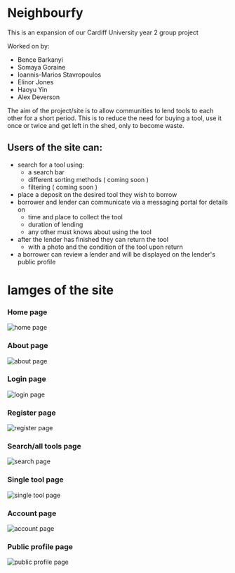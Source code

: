 # Neighbourfy

This is an expansion of our Cardiff University year 2 group project

Worked on by:
- Bence Barkanyi
- Somaya Goraine
- Ioannis-Marios Stavropoulos
- Elinor Jones
- Haoyu Yin
- Alex Deverson

The aim of the project/site is to allow communities to lend tools to each other for a short period. This is to reduce the need for buying a tool, use it once or twice and get left in the shed, only to become waste. 

## Users of the site can:
- search for a tool using:
  - a search bar
  - different sorting methods ( coming soon )
  - filtering ( coming soon )
- place a deposit on the desired tool they wish to borrow
- borrower and lender can communicate via a messaging portal for details on 
  - time and place to collect the tool
  - duration of lending
  - any other must knows about using the tool
- after the lender has finished they can return the tool
  - with a photo and the condition of the tool upon return
- a borrower can review a lender and will be displayed on the lender's public profile


# Iamges of the site
### Home page
![home page](https://user-images.githubusercontent.com/56241583/173206904-b083989c-cb77-4ede-8536-021c8cdcea15.png)

### About page
![about page](https://user-images.githubusercontent.com/56241583/173206908-acd60cb1-76f9-4829-a3aa-76ceca2e3bf6.png)

### Login page
![login page](https://user-images.githubusercontent.com/56241583/173206913-3b05f7c9-d8f4-4918-8f1a-1681cdf9f2ba.png)

### Register page
![register page](https://user-images.githubusercontent.com/56241583/173206918-07a850ad-802a-4b0b-a70b-73660e2464e8.png)

### Search/all tools page
![search page](https://user-images.githubusercontent.com/56241583/173206920-deeb46d8-9718-4ebe-be00-c1203c360228.png)

### Single tool page
![single tool page](https://user-images.githubusercontent.com/56241583/173206921-1bd29e8f-cf3a-4d53-9dbb-60215d8afb7c.png)

### Account page
![account page](https://user-images.githubusercontent.com/56241583/173206924-438d2071-0854-4934-8f07-bc8ab21b04eb.png)

### Public profile page
![public profile page](https://user-images.githubusercontent.com/56241583/173206926-b43e3c52-df50-42d1-95df-57018408bba5.png)
